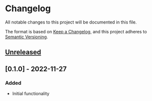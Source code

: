 # Changelog

All notable changes to this project will be documented in this file.

The format is based on [Keep a Changelog](https://keepachangelog.com/en/1.0.0/),
and this project adheres to [Semantic Versioning](https://semver.org/spec/v2.0.0.html).

<!-- FORMATTING CHEATSHEET:
## [M.m.p] - yyyy-mm-dd

### Added  - for new features.
### Changed - for changes in existing functionality.
### Deprecated - for soon-to-be removed features.
### Removed - for now removed features.
### Fixed - for any bug fixes.
### Security - in case of vulnerabilities. 

[Unreleased]: https://github.com/asphaltbuffet/shortshorts/compare/v1.0.0...HEAD
[1.0.0]: https://github.com/asphaltbuffet/shortshorts/compare/v0.0.1...v1.0.0
[0.0.1]: https://github.com/asphaltbuffet/shortshorts/releases/tag/v0.0.1
-->

## [Unreleased]

## [0.1.0] - 2022-11-27

### Added

- Initial functionality

[Unreleased]: https://github.com/asphaltbuffet/shortshorts/compare/v0.1.0...HEAD
[0.0.1]: https://github.com/asphaltbuffet/shortshorts/releases/tag/v0.1.0
